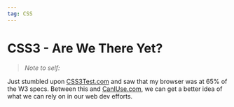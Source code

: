 ```yaml
---
tag: CSS
---
```

# CSS3 - Are We There Yet?

> *Note to self:*

Just stumbled upon [CSS3Test.com](https://css3test.com) and saw that my browser was at 65% of the W3 specs. Between this and [CanIUse.com](https://caniuse.com), we can get a better idea of what we can rely on in our web dev efforts.

